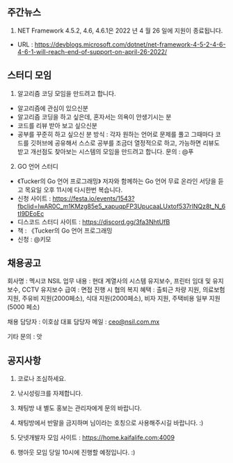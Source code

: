 ## 주간뉴스
1) NET Framework 4.5.2, 4.6, 4.6.1은 2022 년 4 월 26 일에 지원이 종료됩니다.
- URL : https://devblogs.microsoft.com/dotnet/net-framework-4-5-2-4-6-4-6-1-will-reach-end-of-support-on-april-26-2022/

## 스터디 모임
1) 알고리즘 코딩 모임을 만드려고 합니다.
- 알고리즘에 관심이 있으신분
- 알고리즘 코딩을 하고 싶은데, 혼자서는 의욕이 안생기시는 분
- 코드를 리뷰 받아 보고 싶으신분 
- 공부를 꾸준히 하고 싶으신 분
방식 : 각자 원하는 언어로 문제를 풀고 그때마다 코드를 
깃허브에 공유해서 스스로 공부를 조금더 열정적으로 하고, 
가능하면 리뷰도 받고 개선점도 찾아보는 시스템의 모임을 
만드려고 합니다.
문의 : @푸  

2) GO 언어 스터디
- 《Tucker의 Go 언어 프로그래밍》 저자와 함께하는 Go 언어 무료 온라인 서당을 듣고 목요일 오후 11시에 다시한번 복습니다.
- 신청 사이트 : https://festa.io/events/1543?fbclid=IwAR0C_m1KMzg85e5_xapuqpFP3UpucaaLUxtof537rlNQz8t_N_6tI9DEoEc
- 디스코드 스터디 사이트 : https://discord.gg/3fa3NhtUfB
- 책 : 《Tucker의 Go 언어 프로그래밍
- 신청 : @키모 

## 채용공고
회사명 : 멕시코 NSIL
업무 내용 : 현대 계열사의 시스템 유지보수, 프린터 임대 및 유지보수, CCTV 유지보수
급여 : 면접 진행 시 협의
복지 혜택 : 출퇴근 차량 지원, 의료보험 지원, 주유비 지원(2000페소), 식대 지원(2000페소), 비자 지원, 주택비용 일부 지원 (5000 페소)

채용 담당자 : 이호삼 대표
담당자 메일 : ceo@nsil.com.mx

기타 문의 : 앗

## 공지사항

1) 코로나 조심하세요.

2) 낚시성링크를 자제합니다.

3) 채팅방 내 별도 홍보는 관리자에게 문의 바랍니다. 

4) 채팅방에서 반말을 금지하며 님이라는 호칭으로 사용해주시길 바랍니다. :)

5) 닷넷개발자 모임 사이트 : https://home.kaifalife.com:4009

6) 행아웃 모임 당일 10시에 진행할 예정입니다. :)
